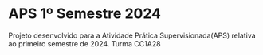 # APS 1º Semestre 2024
Projeto desenvolvido para a Atividade Prática Supervisionada(APS) relativa ao primeiro semestre de 2024. Turma CC1A28
